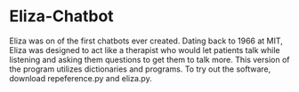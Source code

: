 # Eliza-Chatbot

Eliza was on of the first chatbots ever created. Dating back to 1966 at MIT, Eliza was designed to act like a therapist who would let patients talk while listening and asking them questions to get them to talk more. This version of the program utilizes dictionaries and programs. To try out the software, download repeference.py and eliza.py. 
